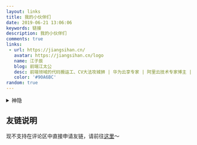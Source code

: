 ```yaml
---
layout: links
title: 我的小伙伴们
date: 2019-06-21 13:06:06
keywords: 链接
description: 我的小伙伴们
comments: true
links: 
 - url: https://jiangsihan.cn/
   avatar: https://jiangsihan.cn/logo
   name: 江子辰
   blog: 前端江太公
   desc: 前端领域的代码搬运工、CV大法攻城狮 | 华为云享专家 | 阿里云技术专家博主 | 意外网络科技技术负责人 | 前端P5中高级工程师
   color: '#90A6BC'
random: true
---
```


<details>
<summary>神隐</summary>

```yaml

```

</details>

## 友链说明

现不支持在评论区中直接申请友链，请前往[这里](https://github.com/Melanie618/Melanie618.github.io/issues/5)～

